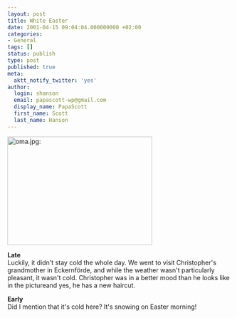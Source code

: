 ```yaml
---
layout: post
title: White Easter
date: 2001-04-15 09:04:04.000000000 +02:00
categories:
- General
tags: []
status: publish
type: post
published: true
meta:
  aktt_notify_twitter: 'yes'
author:
  login: shanson
  email: papascott-wp@gmail.com
  display_name: PapaScott
  first_name: Scott
  last_name: Hanson
---
```

<p><img src="http://www.papascott.de/wordpress/wp-content/uploads/2001/04/oma.jpg" height="243" width="325" border="0" alt="oma.jpg: " /></p>
<p><b>Late</b><br />
Luckily, it didn't stay cold the whole day. We went to visit Christopher's grandmother in Eckernförde, and while the weather wasn't particularly pleasant, it wasn't cold. Christopher was in a better mood than he looks like in the pictureand yes, he has a new haircut.</p>
<p><b>Early</b><br />
Did I mention that it's cold here? It's snowing on Easter morning!</p>
